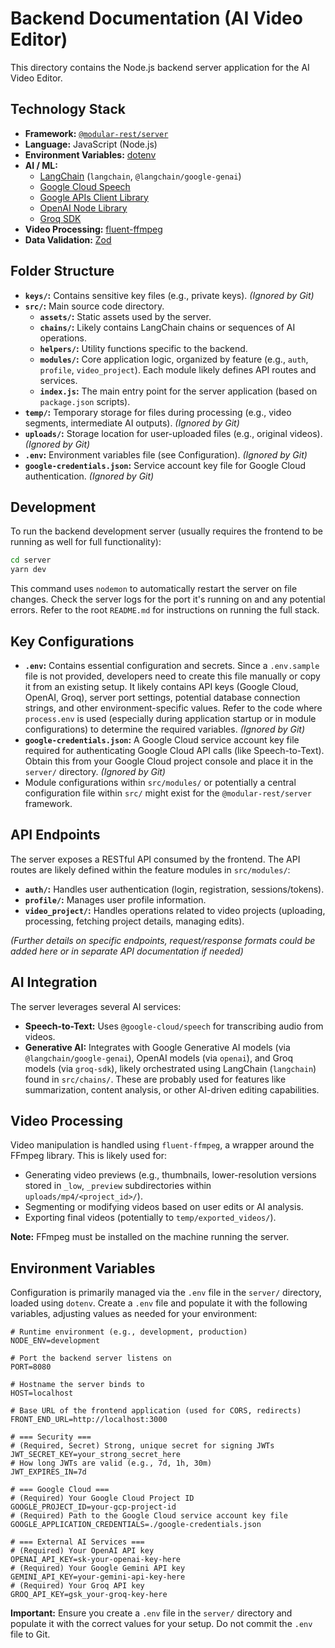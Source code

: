 # Backend Documentation (AI Video Editor)

This directory contains the Node.js backend server application for the AI Video Editor.

## Technology Stack

*   **Framework:** [`@modular-rest/server`](https://www.npmjs.com/package/@modular-rest/server)
*   **Language:** JavaScript (Node.js)
*   **Environment Variables:** [dotenv](https://www.npmjs.com/package/dotenv)
*   **AI / ML:**
    *   [LangChain](https://js.langchain.com/) (`langchain`, `@langchain/google-genai`)
    *   [Google Cloud Speech](https://cloud.google.com/speech-to-text)
    *   [Google APIs Client Library](https://github.com/googleapis/google-api-nodejs-client)
    *   [OpenAI Node Library](https://github.com/openai/openai-node)
    *   [Groq SDK](https://github.com/groq/groq-node)
*   **Video Processing:** [fluent-ffmpeg](https://github.com/fluent-ffmpeg/node-fluent-ffmpeg)
*   **Data Validation:** [Zod](https://zod.dev/)

## Folder Structure

*   **`keys/`:** Contains sensitive key files (e.g., private keys). *(Ignored by Git)*
*   **`src/`:** Main source code directory.
    *   **`assets/`:** Static assets used by the server.
    *   **`chains/`:** Likely contains LangChain chains or sequences of AI operations.
    *   **`helpers/`:** Utility functions specific to the backend.
    *   **`modules/`:** Core application logic, organized by feature (e.g., `auth`, `profile`, `video_project`). Each module likely defines API routes and services.
    *   **`index.js`:** The main entry point for the server application (based on `package.json` scripts).
*   **`temp/`:** Temporary storage for files during processing (e.g., video segments, intermediate AI outputs). *(Ignored by Git)*
*   **`uploads/`:** Storage location for user-uploaded files (e.g., original videos). *(Ignored by Git)*
*   **`.env`:** Environment variables file (see Configuration). *(Ignored by Git)*
*   **`google-credentials.json`:** Service account key file for Google Cloud authentication. *(Ignored by Git)*

## Development

To run the backend development server (usually requires the frontend to be running as well for full functionality):

```bash
cd server
yarn dev
```

This command uses `nodemon` to automatically restart the server on file changes. Check the server logs for the port it's running on and any potential errors. Refer to the root `README.md` for instructions on running the full stack.

## Key Configurations

*   **`.env`:** Contains essential configuration and secrets. Since a `.env.sample` file is not provided, developers need to create this file manually or copy it from an existing setup. It likely contains API keys (Google Cloud, OpenAI, Groq), server port settings, potential database connection strings, and other environment-specific values. Refer to the code where `process.env` is used (especially during application startup or in module configurations) to determine the required variables. *(Ignored by Git)*
*   **`google-credentials.json`:** A Google Cloud service account key file required for authenticating Google Cloud API calls (like Speech-to-Text). Obtain this from your Google Cloud project console and place it in the `server/` directory. *(Ignored by Git)*
*   Module configurations within `src/modules/` or potentially a central configuration file within `src/` might exist for the `@modular-rest/server` framework.

## API Endpoints

The server exposes a RESTful API consumed by the frontend. The API routes are likely defined within the feature modules in `src/modules/`:

*   **`auth/`:** Handles user authentication (login, registration, sessions/tokens).
*   **`profile/`:** Manages user profile information.
*   **`video_project/`:** Handles operations related to video projects (uploading, processing, fetching project details, managing edits).

*(Further details on specific endpoints, request/response formats could be added here or in separate API documentation if needed)*

## AI Integration

The server leverages several AI services:

*   **Speech-to-Text:** Uses `@google-cloud/speech` for transcribing audio from videos.
*   **Generative AI:** Integrates with Google Generative AI models (via `@langchain/google-genai`), OpenAI models (via `openai`), and Groq models (via `groq-sdk`), likely orchestrated using LangChain (`langchain`) found in `src/chains/`. These are probably used for features like summarization, content analysis, or other AI-driven editing capabilities.

## Video Processing

Video manipulation is handled using `fluent-ffmpeg`, a wrapper around the FFmpeg library. This is likely used for:

*   Generating video previews (e.g., thumbnails, lower-resolution versions stored in `_low`, `_preview` subdirectories within `uploads/mp4/<project_id>/`).
*   Segmenting or modifying videos based on user edits or AI analysis.
*   Exporting final videos (potentially to `temp/exported_videos/`).

**Note:** FFmpeg must be installed on the machine running the server.

## Environment Variables

Configuration is primarily managed via the `.env` file in the `server/` directory, loaded using `dotenv`. Create a `.env` file and populate it with the following variables, adjusting values as needed for your environment:

```dotenv
# Runtime environment (e.g., development, production)
NODE_ENV=development

# Port the backend server listens on
PORT=8080

# Hostname the server binds to
HOST=localhost

# Base URL of the frontend application (used for CORS, redirects)
FRONT_END_URL=http://localhost:3000

# === Security ===
# (Required, Secret) Strong, unique secret for signing JWTs
JWT_SECRET_KEY=your_strong_secret_here
# How long JWTs are valid (e.g., 7d, 1h, 30m)
JWT_EXPIRES_IN=7d

# === Google Cloud ===
# (Required) Your Google Cloud Project ID
GOOGLE_PROJECT_ID=your-gcp-project-id
# (Required) Path to the Google Cloud service account key file
GOOGLE_APPLICATION_CREDENTIALS=./google-credentials.json

# === External AI Services ===
# (Required) Your OpenAI API key
OPENAI_API_KEY=sk-your-openai-key-here
# (Required) Your Google Gemini API key
GEMINI_API_KEY=your-gemini-api-key-here
# (Required) Your Groq API key
GROQ_API_KEY=gsk_your-groq-key-here
```

**Important:** Ensure you create a `.env` file in the `server/` directory and populate it with the correct values for your setup. Do not commit the `.env` file to Git. 